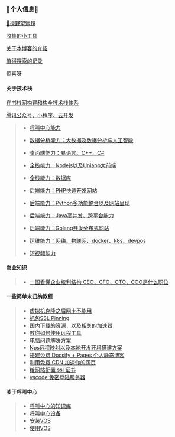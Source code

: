 ### 👋个人信息👋

[🔭视野望远镜](Note/index/index.md)

[收集的小工具](Note/index/tools.md)

[关于本博客的介绍](Note/index/jie-shao.md)

[值得探索的记录](Note/index/Explorer.md)

[惊喜呀](Note/index/Surprise.md)



#### 关于技术栈

[在书栈网构建和构全技术栈体系](https://www.bookstack.cn/)

[腾讯公众号、小程序、云开发](Note/TechN/Tencent.md)

> * [呼叫中心能力](Note/TechN/CallCenter.md)
>
> * [数据分析能力：大数据及数据分析与人工智能](Note/TechN/BigData.md)
>
> * [桌面端能力：易语言、C++、C#](Note/TechN/Epl.md)
>
> * [全栈能力：Nodejs以及Uniapp大前端](Note/TechN/Nodejs.md)
>
> * [全栈能力：数据库](Note/TechN/Databases.md)
>
> * [后端能力：PHP快速开发网站](Note/TechN/php.md)
>
> * [后端能力：Python多功能整合以及网站呈现](Note/TechN/python.md)
>
> * [后端能力：Java高并发、跨平台能力](Note/TechN/Java.md)
>
> * [后端能力：Golang开发分布式网站](Note/TechN/Golang.md)
>
> * [运维能力：网络、物联网、docker、k8s、devpos](Note/TechN/network.md)
>
> * [短视频能力](Note/TechN/Video.md)
>
>   





#### 商业知识
> * [一图看懂企业权利结构 CEO、CFO、CTO、COO是什么职位](Note/tx_company/compay_jiagou.md)

#### 一些简单未归纳教程

> * [虚拟机克隆之后网卡不能用](Note/Doc/VMware_Network.md)
> * [抓包SSL Pinning](Note/Doc/ssl_Pinning.md)
> * [国内下载的资源，以及相关的加速器](Note/Doc/download.md)
> * [教你如何使用远程工具](Note/Doc/yuan-cheng.md)
> * [电脑问题解决方案](Note/Service/s1.md)
> * [Nps远程映射以及本地开发环境搭建方案](Note/Service/nps.md)
> * [搭建免费 Docsify + Pages 个人静态博客](new-blog/README.md)
> * [利用免费 CDN 加速你的网页](speedup-web/speedup-web.md)
> * [给网站配置 ssl 证书](ssl-ngnix/README.md)
> * [vscode 免密登陆服务器](vscode-ssh/vscode-ssh.md)

#### 关于呼叫中心

> * [呼叫中心的知识库](Note/callcenter/knowledge.md)
> * [呼叫中心设备](Note/callcenter/ipgateway.md)
> * [安装VOS](Note/callcenter/vos_install.md)
> * [使用VOS](Note/callcenter/vos_use.md)
